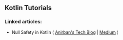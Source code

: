 ## Kotlin Tutorials

### Linked articles:
- Null Safety in Kotlin ( [Anirban's Tech Blog](https://theanirban.dev/null-safety-in-kotlin/) | [Medium](https://medium.com/swlh/null-safety-in-kotlin-88298e64a1dc) )

